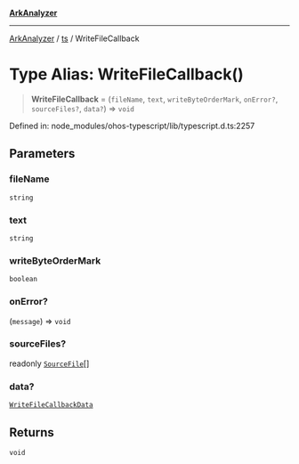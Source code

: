 [**ArkAnalyzer**](../../../../README.md)

***

[ArkAnalyzer](../../../../globals.md) / [ts](../README.md) / WriteFileCallback

# Type Alias: WriteFileCallback()

> **WriteFileCallback** = (`fileName`, `text`, `writeByteOrderMark`, `onError?`, `sourceFiles?`, `data?`) => `void`

Defined in: node\_modules/ohos-typescript/lib/typescript.d.ts:2257

## Parameters

### fileName

`string`

### text

`string`

### writeByteOrderMark

`boolean`

### onError?

(`message`) => `void`

### sourceFiles?

readonly [`SourceFile`](../interfaces/SourceFile.md)[]

### data?

[`WriteFileCallbackData`](../interfaces/WriteFileCallbackData.md)

## Returns

`void`
